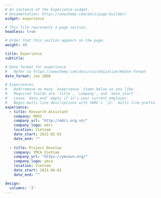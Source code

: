 ```yaml
---
# An instance of the Experience widget.
# Documentation: https://wowchemy.com/docs/page-builder/
widget: experience

# This file represents a page section.
headless: true

# Order that this section appears on the page.
weight: 40

title: Experience
subtitle:

# Date format for experience
#   Refer to https://wowchemy.com/docs/customization/#date-format
date_format: Jan 2006

# Experiences.
#   Add/remove as many `experience` items below as you like.
#   Required fields are `title`, `company`, and `date_start`.
#   Leave `date_end` empty if it's your current employer.
#   Begin multi-line descriptions with YAML's `|2-` multi-line prefix.
experience:
  - title: Research Assistant
    company: MDRI
    company_url: "http://mdri.org.vn/"
    company_logo: mdri 
    location: Vietnam
    date_start: 2021-02-01
    date_end: ""
    
  - title: Project Develop
    company: YMCA Vietnam
    company_url: "https://ymcavn.org/"
    company_logo: ymca
    location: Vietnam
    date_start: 2021-06-01
    date_end: ""

design:
  columns: '2'
---
```

